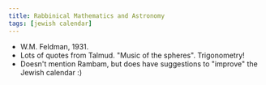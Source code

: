 ```yaml
---
title: Rabbinical Mathematics and Astronomy
tags: [jewish calendar]
---
```

- W.M. Feldman, 1931.
- Lots of quotes from Talmud. "Music of the spheres". Trigonometry!
- Doesn't mention Rambam, but does have suggestions to "improve" the Jewish calendar :)